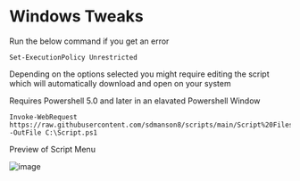 # Windows Tweaks

Run the below command if you get an error
```
Set-ExecutionPolicy Unrestricted
```
Depending on the options selected you might require editing the script which will automatically download and open on your system

Requires Powershell 5.0 and later in an elavated Powershell Window
```        
Invoke-WebRequest https://raw.githubusercontent.com/sdmanson8/scripts/main/Script%20Files/Script.ps1 -OutFile C:\Script.ps1
```

Preview of Script Menu

![image](https://user-images.githubusercontent.com/90516190/133616494-4aebb632-bf58-4e71-b72c-2c1c7d38208d.png)

